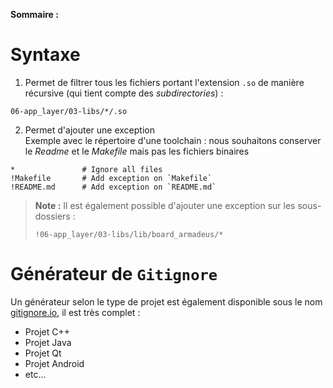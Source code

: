 **Sommaire :**

# Syntaxe

1. Permet de filtrer tous les fichiers portant l'extension `.so` de manière récursive (qui tient compte des _subdirectories_) :
```shell
06-app_layer/03-libs/*/.so
```

2. Permet d'ajouter une exception  
Exemple avec le répertoire d'une toolchain : nous souhaitons conserver le _Readme_ et le _Makefile_ mais pas les fichiers binaires
```shell
*               # Ignore all files
!Makefile       # Add exception on `Makefile`
!README.md      # Add exception on `README.md`
```
> **Note :** Il est également possible d'ajouter une exception sur les sous-dossiers :  
> ```shell
> !06-app_layer/03-libs/lib/board_armadeus/*
> ```

# Générateur de `Gitignore`

Un générateur selon le type de projet est également disponible sous le nom [gitignore.io](https://www.toptal.com/developers/gitignore), il est très complet :
- Projet C++
- Projet Java
- Projet Qt
- Projet Android
- etc...
